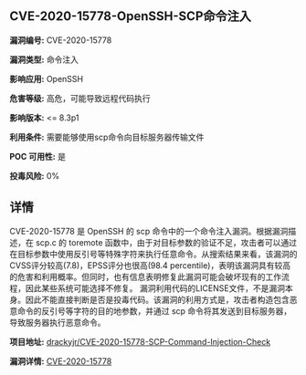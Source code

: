 ## CVE-2020-15778-OpenSSH-SCP命令注入

**漏洞编号:** CVE-2020-15778

**漏洞类型:** 命令注入

**影响应用:** OpenSSH

**危害等级:** 高危，可能导致远程代码执行

**影响版本:** <= 8.3p1

**利用条件:** 需要能够使用scp命令向目标服务器传输文件

**POC 可用性:** 是

**投毒风险:** 0%

## 详情

CVE-2020-15778 是 OpenSSH 的 scp 命令中的一个命令注入漏洞。根据漏洞描述，在 scp.c 的 toremote 函数中，由于对目标参数的验证不足，攻击者可以通过在目标参数中使用反引号等特殊字符来执行任意命令。从搜索结果来看，该漏洞的CVSS评分较高(7.8)，EPSS评分也很高(98.4 percentile)，表明该漏洞具有较高的危害和利用概率。但同时，也有信息表明修复此漏洞可能会破坏现有的工作流程，因此某些系统可能选择不修复。 漏洞利用代码的LICENSE文件，不是漏洞本身。因此不能直接判断是否是投毒代码。该漏洞的利用方式是，攻击者构造包含恶意命令的反引号等字符的目的地参数，并通过 scp 命令将其发送到目标服务器，导致服务器执行恶意命令。

**项目地址:** [drackyjr/CVE-2020-15778-SCP-Command-Injection-Check](https://github.com/drackyjr/CVE-2020-15778-SCP-Command-Injection-Check)

**漏洞详情:** [CVE-2020-15778](https://nvd.nist.gov/vuln/detail/CVE-2020-15778)